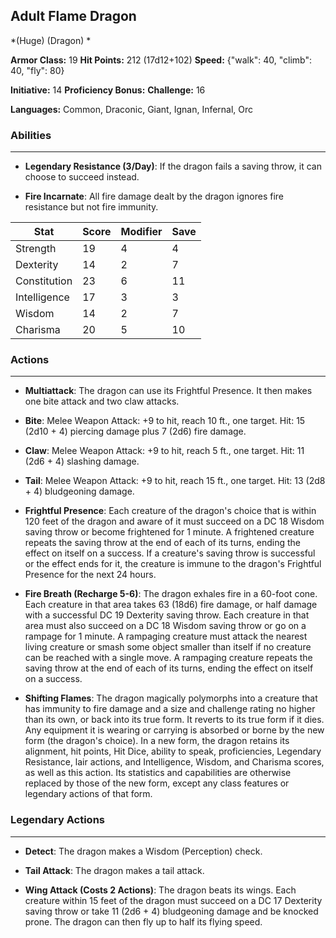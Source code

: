 ## Adult Flame Dragon
*(Huge) (Dragon) *

**Armor Class:** 19
**Hit Points:** 212 (17d12+102)
**Speed:** {"walk": 40, "climb": 40, "fly": 80}

**Initiative:** 14
**Proficiency Bonus:**
**Challenge:** 16

**Languages:** Common, Draconic, Giant, Ignan, Infernal, Orc

### Abilities
 --- 
- **Legendary Resistance (3/Day)**: If the dragon fails a saving throw, it can choose to succeed instead.

- **Fire Incarnate**: All fire damage dealt by the dragon ignores fire resistance but not fire immunity.



| Stat | Score | Modifier | Save |
| ---- | ---- | ---- | ---- |
| Strength | 19 | 4 | 4 |
| Dexterity | 14 | 2 | 7 |
| Constitution | 23 | 6 | 11 |
| Intelligence | 17 | 3 | 3 |
| Wisdom | 14 | 2 | 7 |
| Charisma | 20 | 5 | 10 |

### Actions
 --- 
- **Multiattack**: The dragon can use its Frightful Presence. It then makes one bite attack and two claw attacks.

- **Bite**: Melee Weapon Attack: +9 to hit, reach 10 ft., one target. Hit: 15 (2d10 + 4) piercing damage plus 7 (2d6) fire damage.

- **Claw**: Melee Weapon Attack: +9 to hit, reach 5 ft., one target. Hit: 11 (2d6 + 4) slashing damage.

- **Tail**: Melee Weapon Attack: +9 to hit, reach 15 ft., one target. Hit: 13 (2d8 + 4) bludgeoning damage.

- **Frightful Presence**: Each creature of the dragon's choice that is within 120 feet of the dragon and aware of it must succeed on a DC 18 Wisdom saving throw or become frightened for 1 minute. A frightened creature repeats the saving throw at the end of each of its turns, ending the effect on itself on a success. If a creature's saving throw is successful or the effect ends for it, the creature is immune to the dragon's Frightful Presence for the next 24 hours.

- **Fire Breath (Recharge 5-6)**: The dragon exhales fire in a 60-foot cone. Each creature in that area takes 63 (18d6) fire damage, or half damage with a successful DC 19 Dexterity saving throw. Each creature in that area must also succeed on a DC 18 Wisdom saving throw or go on a rampage for 1 minute. A rampaging creature must attack the nearest living creature or smash some object smaller than itself if no creature can be reached with a single move. A rampaging creature repeats the saving throw at the end of each of its turns, ending the effect on itself on a success.

- **Shifting Flames**: The dragon magically polymorphs into a creature that has immunity to fire damage and a size and challenge rating no higher than its own, or back into its true form. It reverts to its true form if it dies. Any equipment it is wearing or carrying is absorbed or borne by the new form (the dragon's choice). In a new form, the dragon retains its alignment, hit points, Hit Dice, ability to speak, proficiencies, Legendary Resistance, lair actions, and Intelligence, Wisdom, and Charisma scores, as well as this action. Its statistics and capabilities are otherwise replaced by those of the new form, except any class features or legendary actions of that form.

### Legendary Actions
 --- 
- **Detect**: The dragon makes a Wisdom (Perception) check.

- **Tail Attack**: The dragon makes a tail attack.

- **Wing Attack (Costs 2 Actions)**: The dragon beats its wings. Each creature within 15 feet of the dragon must succeed on a DC 17 Dexterity saving throw or take 11 (2d6 + 4) bludgeoning damage and be knocked prone. The dragon can then fly up to half its flying speed.

